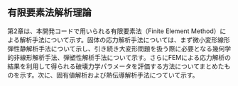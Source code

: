 ## 有限要素法解析理論

第2章は、本開発コードで用いられる有限要素法（Finite Element
Method）による解析手法について示す。固体の応力解析手法については、まず微小変形線形弾性静解析手法について示し、引き続き大変形問題を扱う際に必要となる幾何学的非線形解析手法、弾塑性解析手法について示す。さらにFEMによる応力解析の結果を利用して得られる破壊力学パラメータを評価する方法についてまとめたものを示す。次に、固有値解析および熱伝導解析手法につていて示す。
